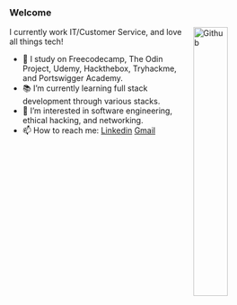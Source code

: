 ### Welcome

<img width="35%" align="right" alt="Github" src="https://user-images.githubusercontent.com/48678280/88862734-4903af80-d201-11ea-968b-9c939d88a37c.gif" />

I currently work IT/Customer Service, and love all things tech!

- 🔭 I study on Freecodecamp, The Odin Project, Udemy, Hackthebox, Tryhackme, and Portswigger Academy.
- 📚 I’m currently learning full stack development through various stacks.
- 👯 I’m interested in software engineering, ethical hacking, and networking.
- 📫 How to reach me: [Linkedin](https://www.linkedin.com/in/robert-head-0x0/) [Gmail](mailto:rhead105@gmail.com)

